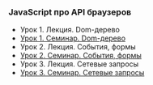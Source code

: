 ### JavaScript про API браузеров

- Урок 1. Лекция. Dom-дерево
- [Урок 1. Семинар. Dom-дерево](lesson_1)
- Урок 2. Лекция. События, формы
- [Урок 2. Семинар. События, формы](lesson_2)
- Урок 3. Лекция. Сетевые запросы
- [Урок 3. Семинар. Сетевые запросы](lesson_3)